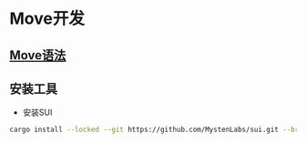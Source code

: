 # Move开发

## [Move语法](https://move-book.com/index.html)

## 安装工具

* 安装SUI

```sh
cargo install --locked --git https://github.com/MystenLabs/sui.git --branch testnet sui
```

<DocsAD/>